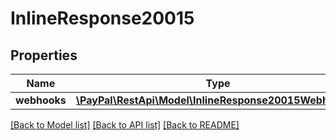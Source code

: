 # InlineResponse20015

## Properties
Name | Type | Description | Notes
------------ | ------------- | ------------- | -------------
**webhooks** | [**\PayPal\RestApi\Model\InlineResponse20015Webhooks[]**](InlineResponse20015Webhooks.md) |  | [optional] 

[[Back to Model list]](../README.md#documentation-for-models) [[Back to API list]](../README.md#documentation-for-api-endpoints) [[Back to README]](../README.md)


